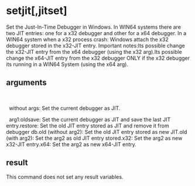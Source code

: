 
# setjit[,jitset]

Set the Just-In-Time Debugger in Windows. In WIN64 systems there are two JIT entries: one for a x32 debugger and other for a x64 debugger. In a WIN64 system when a x32 process crash: Windows attach the x32 debugger stored in the x32-JIT entry. Important notes:Its possible change the x32-JIT entry from the x64 debugger (using the x32 arg).Its possible change the x64-JIT entry from the   x32 debugger ONLY if the x32 debugger its running in a WIN64 System (using the x64 arg).

## arguments
      
  without args: Set the current debugger as JIT. 
  arg1:oldsave: Set the current debugger as     JIT and save the last JIT entry.restore: Set the old JIT entry     stored as JIT and remove it from debugger db.old (without arg2): Set the old     JIT entry stored as new JIT.old (with arg2): Set the arg2 as     old JIT entry stored.x32: Set the arg2 as new     x32-JIT entry.x64: Set the arg2 as new     x64-JIT entry.

## result 
This command does not set any result variables.
